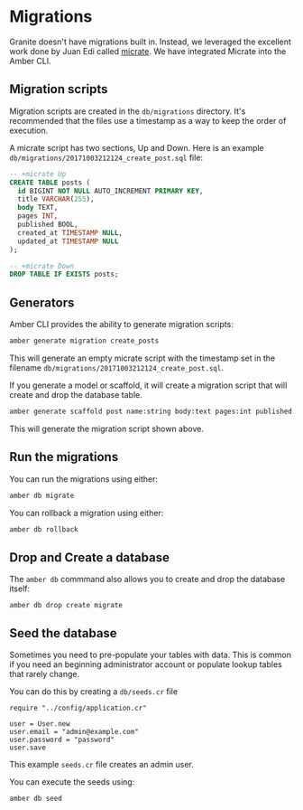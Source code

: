 # Migrations

Granite doesn't have migrations built in. Instead, we leveraged the excellent work done by Juan Edi called [micrate](https://github.com/juanedi/micrate). We have integrated Micrate into the Amber CLI.

## Migration scripts

Migration scripts are created in the `db/migrations` directory. It's recommended that the files use a timestamp as a way to keep the order of execution.

A micrate script has two sections, Up and Down. Here is an example `db/migrations/20171003212124_create_post.sql` file:

```sql
-- +micrate Up
CREATE TABLE posts (
  id BIGINT NOT NULL AUTO_INCREMENT PRIMARY KEY,
  title VARCHAR(255),
  body TEXT,
  pages INT,
  published BOOL,
  created_at TIMESTAMP NULL,
  updated_at TIMESTAMP NULL
);

-- +micrate Down
DROP TABLE IF EXISTS posts;
```

## Generators

Amber CLI provides the ability to generate migration scripts:

```bash
amber generate migration create_posts
```

This will generate an empty micrate script with the timestamp set in the filename `db/migrations/20171003212124_create_post.sql`.

If you generate a model or scaffold, it will create a migration script that will create and drop the database table.

```bash
amber generate scaffold post name:string body:text pages:int published:bool
```

This will generate the migration script shown above.

## Run the migrations

You can run the migrations using either:

```bash
amber db migrate
```

You can rollback a migration using either:

```bash
amber db rollback
```

## Drop and Create a database

The `amber db` commmand also allows you to create and drop the database itself:

```text
amber db drop create migrate
```

## Seed the database

Sometimes you need to pre-populate your tables with data. This is common if you need an beginning administrator account or populate lookup tables that rarely change.

You can do this by creating a `db/seeds.cr` file

```text
require "../config/application.cr"

user = User.new
user.email = "admin@example.com"
user.password = "password"
user.save
```

This example `seeds.cr` file creates an admin user.

You can execute the seeds using:

```bash
amber db seed
```

